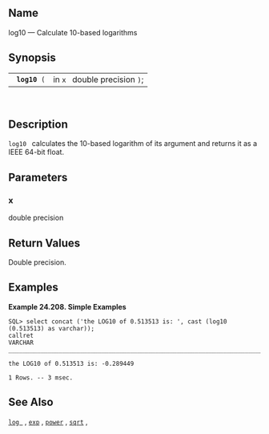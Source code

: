 <div id="fn_log10" class="refentry">

<div class="titlepage">

</div>

<div class="refnamediv">

## Name

log10 — Calculate 10-based logarithms

</div>

<div class="refsynopsisdiv">

## Synopsis

<div id="fsyn_log10" class="funcsynopsis">

|                    |                               |
|--------------------|-------------------------------|
| ` `**`log10`**` (` | in `x ` double precision `)`; |

<div class="funcprototype-spacer">

 

</div>

</div>

</div>

<div id="desc_log10" class="refsect1">

## Description

`log10 ` calculates the 10-based logarithm of its argument and returns
it as a IEEE 64-bit float.

</div>

<div id="params_log10" class="refsect1">

## Parameters

<div id="id95871" class="refsect2">

### x

<span class="type">double precision </span>

</div>

</div>

<div id="ret_log10" class="refsect1">

## Return Values

Double precision.

</div>

<div id="examples_log10" class="refsect1">

## Examples

<div id="ex_log10" class="example">

**Example 24.208. Simple Examples**

<div class="example-contents">

``` screen
SQL> select concat ('the LOG10 of 0.513513 is: ', cast (log10 (0.513513) as varchar));
callret
VARCHAR
_______________________________________________________________________________

the LOG10 of 0.513513 is: -0.289449

1 Rows. -- 3 msec.
```

</div>

</div>

  

</div>

<div id="seealso_04" class="refsect1">

## See Also

<a href="fn_log.html" class="link" title="log"><code
class="function">log </code></a> ,
<a href="fn_exp.html" class="link" title="exp"><code
class="function">exp</code></a> ,
<a href="fn_power.html" class="link" title="power"><code
class="function">power</code></a> ,
<a href="fn_sqrt.html" class="link" title="sqrt"><code
class="function">sqrt</code></a> ,

</div>

</div>
